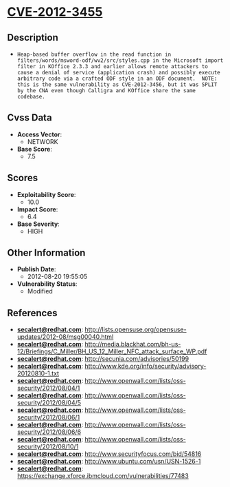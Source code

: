 
# [CVE-2012-3455](http://lists.opensuse.org/opensuse-updates/2012-08/msg00040.html)

## Description

- `Heap-based buffer overflow in the read function in filters/words/msword-odf/wv2/src/styles.cpp in the Microsoft import filter in KOffice 2.3.3 and earlier allows remote attackers to cause a denial of service (application crash) and possibly execute arbitrary code via a crafted ODF style in an ODF document.  NOTE: this is the same vulnerability as CVE-2012-3456, but it was SPLIT by the CNA even though Calligra and KOffice share the same codebase.`

## Cvss Data

- **Access Vector**:
  - NETWORK
- **Base Score**:
  - 7.5

## Scores

- **Exploitability Score**:
  - 10.0
- **Impact Score**:
  - 6.4
- **Base Severity**:
  - HIGH

## Other Information

- **Publish Date**:
  - 2012-08-20 19:55:05
- **Vulnerability Status**:
  - Modified

## References

- **secalert@redhat.com**: http://lists.opensuse.org/opensuse-updates/2012-08/msg00040.html
- **secalert@redhat.com**: http://media.blackhat.com/bh-us-12/Briefings/C_Miller/BH_US_12_Miller_NFC_attack_surface_WP.pdf
- **secalert@redhat.com**: http://secunia.com/advisories/50199
- **secalert@redhat.com**: http://www.kde.org/info/security/advisory-20120810-1.txt
- **secalert@redhat.com**: http://www.openwall.com/lists/oss-security/2012/08/04/1
- **secalert@redhat.com**: http://www.openwall.com/lists/oss-security/2012/08/04/5
- **secalert@redhat.com**: http://www.openwall.com/lists/oss-security/2012/08/06/1
- **secalert@redhat.com**: http://www.openwall.com/lists/oss-security/2012/08/06/6
- **secalert@redhat.com**: http://www.openwall.com/lists/oss-security/2012/08/10/1
- **secalert@redhat.com**: http://www.securityfocus.com/bid/54816
- **secalert@redhat.com**: http://www.ubuntu.com/usn/USN-1526-1
- **secalert@redhat.com**: https://exchange.xforce.ibmcloud.com/vulnerabilities/77483
